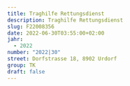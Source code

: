 ```yaml
---
title: Traghilfe Rettungsdienst
description: Traghilfe Rettungsdienst
slug: F22008356
date: 2022-06-30T03:55:00+02:00
jahr:
  - 2022
number: "2022|30"
street: Dorfstrasse 18, 8902 Urdorf
group: TK
draft: false
---
```


